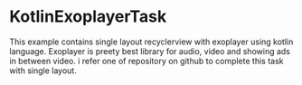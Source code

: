 # KotlinExoplayerTask
This example contains single layout recyclerview with exoplayer using kotlin language. Exoplayer is preety best library for audio, video and showing ads in between video. 
i refer one of repository on github to complete this task with single layout. 
